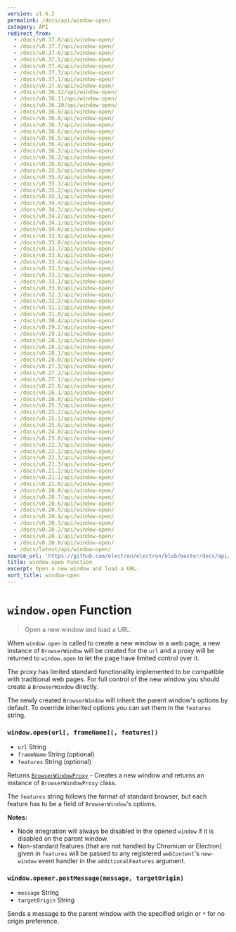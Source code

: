 ```yaml
---
version: v1.6.2
permalink: /docs/api/window-open/
category: API
redirect_from:
  - /docs/v0.37.8/api/window-open/
  - /docs/v0.37.7/api/window-open/
  - /docs/v0.37.6/api/window-open/
  - /docs/v0.37.5/api/window-open/
  - /docs/v0.37.4/api/window-open/
  - /docs/v0.37.3/api/window-open/
  - /docs/v0.37.1/api/window-open/
  - /docs/v0.37.0/api/window-open/
  - /docs/v0.36.12/api/window-open/
  - /docs/v0.36.11/api/window-open/
  - /docs/v0.36.10/api/window-open/
  - /docs/v0.36.9/api/window-open/
  - /docs/v0.36.8/api/window-open/
  - /docs/v0.36.7/api/window-open/
  - /docs/v0.36.6/api/window-open/
  - /docs/v0.36.5/api/window-open/
  - /docs/v0.36.4/api/window-open/
  - /docs/v0.36.3/api/window-open/
  - /docs/v0.36.2/api/window-open/
  - /docs/v0.36.0/api/window-open/
  - /docs/v0.35.5/api/window-open/
  - /docs/v0.35.4/api/window-open/
  - /docs/v0.35.3/api/window-open/
  - /docs/v0.35.2/api/window-open/
  - /docs/v0.35.1/api/window-open/
  - /docs/v0.34.4/api/window-open/
  - /docs/v0.34.3/api/window-open/
  - /docs/v0.34.2/api/window-open/
  - /docs/v0.34.1/api/window-open/
  - /docs/v0.34.0/api/window-open/
  - /docs/v0.33.9/api/window-open/
  - /docs/v0.33.8/api/window-open/
  - /docs/v0.33.7/api/window-open/
  - /docs/v0.33.6/api/window-open/
  - /docs/v0.33.4/api/window-open/
  - /docs/v0.33.3/api/window-open/
  - /docs/v0.33.2/api/window-open/
  - /docs/v0.33.1/api/window-open/
  - /docs/v0.33.0/api/window-open/
  - /docs/v0.32.3/api/window-open/
  - /docs/v0.32.2/api/window-open/
  - /docs/v0.31.2/api/window-open/
  - /docs/v0.31.0/api/window-open/
  - /docs/v0.30.4/api/window-open/
  - /docs/v0.29.2/api/window-open/
  - /docs/v0.29.1/api/window-open/
  - /docs/v0.28.3/api/window-open/
  - /docs/v0.28.2/api/window-open/
  - /docs/v0.28.1/api/window-open/
  - /docs/v0.28.0/api/window-open/
  - /docs/v0.27.3/api/window-open/
  - /docs/v0.27.2/api/window-open/
  - /docs/v0.27.1/api/window-open/
  - /docs/v0.27.0/api/window-open/
  - /docs/v0.26.1/api/window-open/
  - /docs/v0.26.0/api/window-open/
  - /docs/v0.25.3/api/window-open/
  - /docs/v0.25.2/api/window-open/
  - /docs/v0.25.1/api/window-open/
  - /docs/v0.25.0/api/window-open/
  - /docs/v0.24.0/api/window-open/
  - /docs/v0.23.0/api/window-open/
  - /docs/v0.22.3/api/window-open/
  - /docs/v0.22.2/api/window-open/
  - /docs/v0.22.1/api/window-open/
  - /docs/v0.21.3/api/window-open/
  - /docs/v0.21.2/api/window-open/
  - /docs/v0.21.1/api/window-open/
  - /docs/v0.21.0/api/window-open/
  - /docs/v0.20.8/api/window-open/
  - /docs/v0.20.7/api/window-open/
  - /docs/v0.20.6/api/window-open/
  - /docs/v0.20.5/api/window-open/
  - /docs/v0.20.4/api/window-open/
  - /docs/v0.20.3/api/window-open/
  - /docs/v0.20.2/api/window-open/
  - /docs/v0.20.1/api/window-open/
  - /docs/v0.20.0/api/window-open/
  - /docs/latest/api/window-open/
source_url: 'https://github.com/electron/electron/blob/master/docs/api/window-open.md'
title: window.open Function
excerpt: Open a new window and load a URL.
sort_title: window-open
---
```




<!--


                                      ::::
                                    :o+//+o:
                                    +o    oo-
                                    :o+//oo/+o/
                                      -::-   -oo:
                                               /s/
                      -::::::::-                :s/  :::--
                  :+oo+////////+:        -:/+oo/ :s:-///++oo+:
                /o+:                -/+oo+/:-     +o-      -:+o:
               /s:              -:+o+/:           -o+         :s/
              -s/            -/oo/:                /s-         +s-
              -s/         -/oo/-                   -s/         /s-
               oo       :+o/-                       oo         oo
               -s/    :oo/                          /s-       /s-
                :s/ :oo:              -::-          /s-      /s:
                  -+o/               /ssss/         :s:    -+o-
                 :o+--               /ssss/         :s:   :o+-
                :s/  +o:              -::-          /s-   --
               -s/    :+o/-                         /s-
               oo       -+o+-                       oo
              -s/         -/oo/-                   -s/
             -+soo+:         -/oo/:                /s-      /oooo+-
             o+   :s:           -:+o+/:-          -o+      /s:  -oo
             oo:--/s:       ::      -:+oo+/:-     -/-      /s/--:o+
              :+++/-        :s:          -:/+ooo++//////++oo//+o+:
                             /s:                --::::::--
                              /s/              /s-
                               :oo:          :oo:
                                 /oo/-    -/oo/
                                   -/+oooo+/-





                   _______  _______  _______  _______  __
                  |       ||       ||       ||       ||  |
                  |  _____||_     _||   _   ||    _  ||  |
                  | |_____   |   |  |  | |  ||   |_| ||  |
                  |_____  |  |   |  |  |_|  ||    ___||__|
                   _____| |  |   |  |       ||   |     __
                  |_______|  |___|  |_______||___|    |__|


    This file is generated automatically, so it should not be edited.

    To make changes, head over to the electron/electron repository:

    https://github.com/electron/electron/blob/master/docs/api/window-open.md

    Thanks!

-->
# `window.open` Function

> Open a new window and load a URL.

When `window.open` is called to create a new window in a web page, a new instance of `BrowserWindow` will be created for the `url` and a proxy will be returned to `window.open` to let the page have limited control over it.

The proxy has limited standard functionality implemented to be compatible with traditional web pages. For full control of the new window you should create a `BrowserWindow` directly.

The newly created `BrowserWindow` will inherit the parent window's options by default. To override inherited options you can set them in the `features` string.

### `window.open(url[, frameName][, features])`

*   `url` String
*   `frameName` String (optional)
*   `features` String (optional)

Returns [`BrowserWindowProxy`]({{site.baseurl}}/docs/api/browser-window-proxy) - Creates a new window and returns an instance of `BrowserWindowProxy` class.

The `features` string follows the format of standard browser, but each feature has to be a field of `BrowserWindow`'s options.

**Notes:**

*   Node integration will always be disabled in the opened `window` if it is disabled on the parent window.
*   Non-standard features (that are not handled by Chromium or Electron) given in `features` will be passed to any registered `webContent`'s `new-window` event handler in the `additionalFeatures` argument.

### `window.opener.postMessage(message, targetOrigin)`

*   `message` String
*   `targetOrigin` String

Sends a message to the parent window with the specified origin or `*` for no origin preference.
